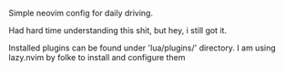 Simple neovim config for daily driving. 

Had hard time understanding this shit, but hey, i still got it. 

Installed plugins can be found under 'lua/plugins/' directory. I am using lazy.nvim by folke to install and configure them
